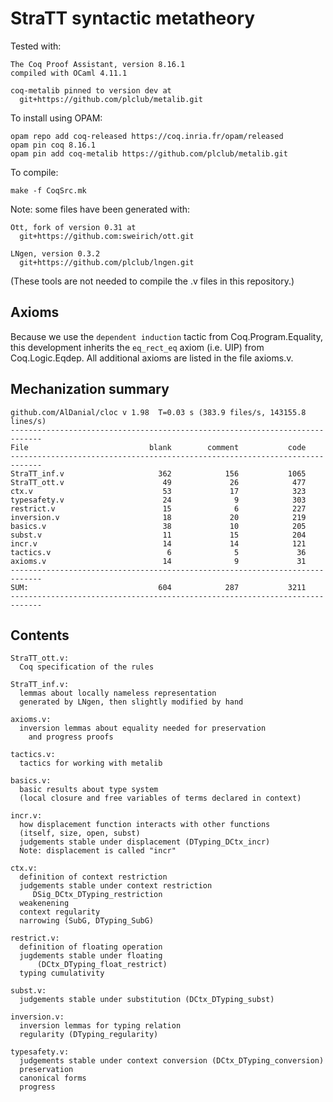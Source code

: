# StraTT syntactic metatheory

Tested with:

    The Coq Proof Assistant, version 8.16.1
    compiled with OCaml 4.11.1

    coq-metalib pinned to version dev at
      git+https://github.com/plclub/metalib.git

To install using OPAM:

    opam repo add coq-released https://coq.inria.fr/opam/released
    opam pin coq 8.16.1
    opam pin add coq-metalib https://github.com/plclub/metalib.git

To compile:

    make -f CoqSrc.mk

Note: some files have been generated with:

    Ott, fork of version 0.31 at
      git+https://github.com:sweirich/ott.git

    LNgen, version 0.3.2
      git+https://github.com/plclub/lngen.git

(These tools are not needed to compile the .v files in this repository.)

## Axioms

Because we use the `dependent induction` tactic from Coq.Program.Equality,
this development inherits the `eq_rect_eq` axiom (i.e. UIP) from Coq.Logic.Eqdep.
All additional axioms are listed in the file axioms.v.


## Mechanization summary

```
github.com/AlDanial/cloc v 1.98  T=0.03 s (383.9 files/s, 143155.8 lines/s)
-----------------------------------------------------------------------------
File                           blank        comment           code
-----------------------------------------------------------------------------
StraTT_inf.v                     362            156           1065
StraTT_ott.v                      49             26            477
ctx.v                             53             17            323
typesafety.v                      24              9            303
restrict.v                        15              6            227
inversion.v                       18             20            219
basics.v                          38             10            205
subst.v                           11             15            204
incr.v                            14             14            121
tactics.v                          6              5             36
axioms.v                          14              9             31
-----------------------------------------------------------------------------
SUM:                             604            287           3211
-----------------------------------------------------------------------------
```


## Contents

```
StraTT_ott.v:
  Coq specification of the rules

StraTT_inf.v:
  lemmas about locally nameless representation
  generated by LNgen, then slightly modified by hand

axioms.v:
  inversion lemmas about equality needed for preservation
    and progress proofs

tactics.v:
  tactics for working with metalib

basics.v:
  basic results about type system
  (local closure and free variables of terms declared in context)

incr.v:
  how displacement function interacts with other functions
  (itself, size, open, subst)
  judgements stable under displacement (DTyping_DCtx_incr)
  Note: displacement is called "incr"

ctx.v:
  definition of context restriction
  judgements stable under context restriction
     DSig_DCtx_DTyping_restriction
  weakenening
  context regularity
  narrowing (SubG, DTyping_SubG)

restrict.v:
  definition of floating operation
  jugdements stable under floating
      (DCtx_DTyping_float_restrict)
  typing cumulativity

subst.v:
  judgements stable under substitution (DCtx_DTyping_subst)

inversion.v:
  inversion lemmas for typing relation
  regularity (DTyping_regularity)

typesafety.v:
  judgements stable under context conversion (DCtx_DTyping_conversion)
  preservation
  canonical forms
  progress
```
